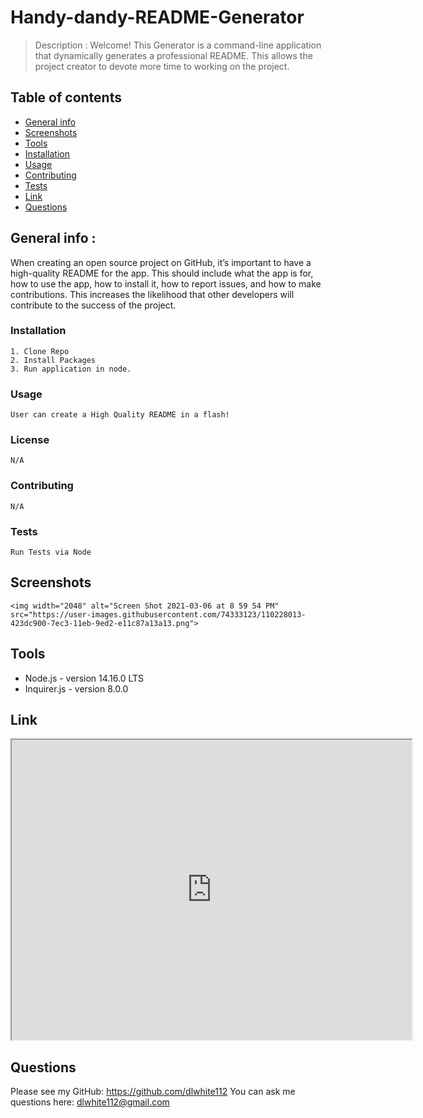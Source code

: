 # Handy-dandy-README-Generator 
  > Description : Welcome! This Generator is a command-line application that dynamically generates a professional README. This allows the project creator to devote more time to working on the project.
  
  ## Table of contents
  * [General info](#general-info)
  * [Screenshots](#screenshots)
  * [Tools](#tools)
  * [Installation](#installation)
  * [Usage](#usage)
  * [Contributing](#contributing)
  * [Tests](#tests)
  * [Link](#link)
  * [Questions](#Questions)
  
  
  ## General info : 
  When creating an open source project on GitHub, it’s important to have a high-quality README for the app. This should include what the app is for, how to use the app, how to install it, how to report issues, and how to make contributions. This increases the likelihood that other developers will contribute to the success of the project. 


  ### Installation 
    1. Clone Repo
    2. Install Packages
    3. Run application in node.

  ### Usage
    User can create a High Quality README in a flash!

  ### License
    N/A

  ### Contributing
    N/A

  ### Tests
    Run Tests via Node
  
  
  ## Screenshots
    <img width="2048" alt="Screen Shot 2021-03-06 at 8 59 54 PM" src="https://user-images.githubusercontent.com/74333123/110228013-423dc900-7ec3-11eb-9ed2-e11c87a13a13.png">
  
  
  ## Tools
  * Node.js - version 14.16.0 LTS
  * Inquirer.js - version 8.0.0

  
  ## Link
  <iframe src="https://drive.google.com/file/d/1Cd5i5qyUq_vOyL1RgrxxrXZo1uDMCAsI/preview" width="640" height="480"></iframe>
  
  
  ## Questions
  Please see my GitHub: https://github.com/dlwhite112
  You can ask me questions here: dlwhite112@gmail.com